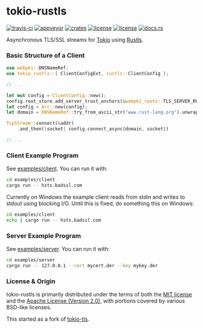 # tokio-rustls
[![travis-ci](https://travis-ci.org/quininer/tokio-rustls.svg?branch=master)](https://travis-ci.org/quininer/tokio-rustls)
[![appveyor](https://ci.appveyor.com/api/projects/status/4ukw15enii50suqi?svg=true)](https://ci.appveyor.com/project/quininer/tokio-rustls)
[![crates](https://img.shields.io/crates/v/tokio-rustls.svg)](https://crates.io/crates/tokio-rustls)
[![license](https://img.shields.io/badge/License-MIT-blue.svg)](https://github.com/quininer/tokio-rustls/blob/master/LICENSE-MIT)
[![license](https://img.shields.io/badge/License-Apache%202.0-blue.svg)](https://github.com/quininer/tokio-rustls/blob/master/LICENSE-APACHE)
[![docs.rs](https://docs.rs/tokio-rustls/badge.svg)](https://docs.rs/tokio-rustls/)

Asynchronous TLS/SSL streams for [Tokio](https://tokio.rs/) using
[Rustls](https://github.com/ctz/rustls).

### Basic Structure of a Client

```rust
use webpki::DNSNameRef;
use tokio_rustls::{ ClientConfigExt, rustls::ClientConfig };

// ...

let mut config = ClientConfig::new();
config.root_store.add_server_trust_anchors(&webpki_roots::TLS_SERVER_ROOTS);
let config = Arc::new(config);
let domain = DNSNameRef::try_from_ascii_str("www.rust-lang.org").unwrap();

TcpStream::connect(&addr)
	.and_then(|socket| config.connect_async(domain, socket))

// ...
```

### Client Example Program

See [examples/client](examples/client/src/main.rs). You can run it with:

```sh
cd examples/client
cargo run -- hsts.badssl.com
```

Currently on Windows the example client reads from stdin and writes to stdout using
blocking I/O. Until this is fixed, do something this on Windows:

```sh
cd examples/client
echo | cargo run -- hsts.badssl.com
```

### Server Example Program

See [examples/server](examples/server/src/main.rs). You can run it with:

```sh
cd examples/server
cargo run -- 127.0.0.1 --cert mycert.der --key mykey.der
```

### License & Origin

tokio-rustls is primarily distributed under the terms of both the [MIT license](LICENSE-MIT) and
the [Apache License (Version 2.0)](LICENSE-APACHE), with portions covered by various BSD-like
licenses.

This started as a fork of [tokio-tls](https://github.com/tokio-rs/tokio-tls).
